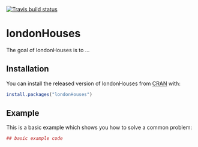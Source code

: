 [![Travis build status](https://travis-ci.org/OliEllTay/londonHouses.svg?branch=master)](https://travis-ci.org/OliEllTay/londonHouses)
# londonHouses

The goal of londonHouses is to ...

## Installation

You can install the released version of londonHouses from [CRAN](https://CRAN.R-project.org) with:

``` r
install.packages("londonHouses")
```

## Example

This is a basic example which shows you how to solve a common problem:

``` r
## basic example code
```

